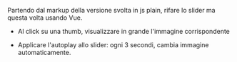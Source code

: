 Partendo dal markup della versione svolta in js plain, rifare lo slider ma questa volta usando Vue.

- Al click su una thumb, visualizzare in grande l'immagine corrispondente

- Applicare l'autoplay allo slider: ogni 3 secondi, cambia immagine automaticamente.
